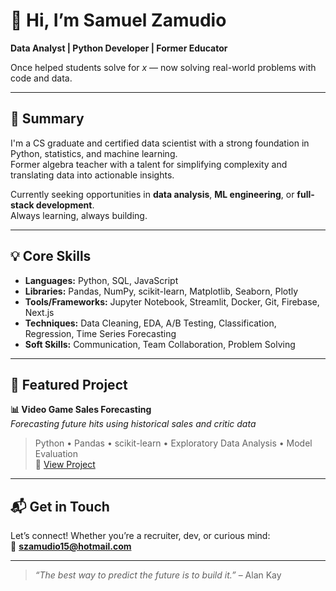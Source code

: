 # 👋 Hi, I’m Samuel Zamudio

**Data Analyst | Python Developer | Former Educator**

Once helped students solve for *x* — now solving real-world problems with code and data.

---

## 🧠 Summary

I'm a CS graduate and certified data scientist with a strong foundation in Python, statistics, and machine learning.  
Former algebra teacher with a talent for simplifying complexity and translating data into actionable insights.

Currently seeking opportunities in **data analysis**, **ML engineering**, or **full-stack development**.  
Always learning, always building.

---

## 💡 Core Skills

- **Languages:** Python, SQL, JavaScript
- **Libraries:** Pandas, NumPy, scikit-learn, Matplotlib, Seaborn, Plotly 
- **Tools/Frameworks:** Jupyter Notebook, Streamlit, Docker, Git, Firebase, Next.js  
- **Techniques:** Data Cleaning, EDA, A/B Testing, Classification, Regression, Time Series Forecasting  
- **Soft Skills:** Communication, Team Collaboration, Problem Solving

---

## 🧪 Featured Project

**📊 Video Game Sales Forecasting**  
*Forecasting future hits using historical sales and critic data*  
> Python • Pandas • scikit-learn • Exploratory Data Analysis • Model Evaluation  
🔗 [View Project](https://github.com/your-username/video-game-sales-project)

---

## 📬 Get in Touch

Let’s connect! Whether you’re a recruiter, dev, or curious mind:  
📧 **[szamudio15@hotmail.com](mailto:szamudio15@hotmail.com)**

---

> _“The best way to predict the future is to build it.”_ – Alan Kay
